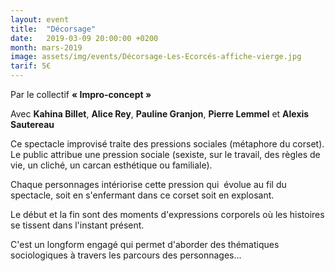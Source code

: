 ```yaml
---
layout: event
title:  "Décorsage"
date:   2019-03-09 20:00:00 +0200
month: mars-2019
image: assets/img/events/Décorsage-Les-Ecorcés-affiche-vierge.jpg
tarif: 5€
---
```


Par le collectif **« Impro-concept »**

Avec **Kahina Billet**, **Alice Rey**, **Pauline Granjon**, **Pierre Lemmel** et **Alexis Sautereau**


Ce spectacle improvisé traite des pressions sociales (métaphore du corset). Le public attribue une pression sociale (sexiste, sur le travail, des règles de vie, un cliché, un carcan esthétique ou familiale).

Chaque personnages intériorise cette pression qui  évolue au fil du spectacle, soit en s'enfermant dans ce corset soit en explosant.

Le début et la fin sont des moments d'expressions corporels où les histoires se tissent dans l'instant présent.

C'est un longform engagé qui permet d'aborder des thématiques sociologiques à travers les parcours des personnages...
